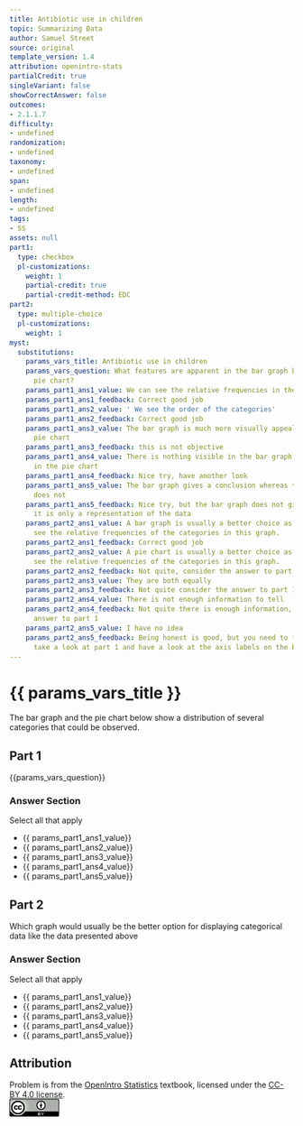 ```yaml
---
title: Antibiotic use in children
topic: Summarizing Data
author: Samuel Street
source: original
template_version: 1.4
attribution: openintro-stats
partialCredit: true
singleVariant: false
showCorrectAnswer: false
outcomes:
- 2.1.1.7
difficulty:
- undefined
randomization:
- undefined
taxonomy:
- undefined
span:
- undefined
length:
- undefined
tags:
- SS
assets: null
part1:
  type: checkbox
  pl-customizations:
    weight: 1
    partial-credit: true
    partial-credit-method: EDC
part2:
  type: multiple-choice
  pl-customizations:
    weight: 1
myst:
  substitutions:
    params_vars_title: Antibiotic use in children
    params_vars_question: What features are apparent in the bar graph but not in the
      pie chart?
    params_part1_ans1_value: We can see the relative frequencies in the bar graph
    params_part1_ans1_feedback: Correct good job
    params_part1_ans2_value: ' We see the order of the categories'
    params_part1_ans2_feedback: Correct good job
    params_part1_ans3_value: The bar graph is much more visually appealing than the
      pie chart
    params_part1_ans3_feedback: this is not objective
    params_part1_ans4_value: There is nothing visible in the bar graph that is not
      in the pie chart
    params_part1_ans4_feedback: Nice try, have another look
    params_part1_ans5_value: The bar graph gives a conclusion whereas the pie chart
      does not
    params_part1_ans5_feedback: Nice try, but the bar graph does not give a conclusion,
      it is only a representation of the data
    params_part2_ans1_value: A bar graph is usually a better choice as we can also
      see the relative frequencies of the categories in this graph.
    params_part2_ans1_feedback: Correct good job
    params_part2_ans2_value: A pie chart is usually a better choice as we can also
      see the relative frequencies of the categories in this graph.
    params_part2_ans2_feedback: Not quite, consider the answer to part 1
    params_part2_ans3_value: They are both equally
    params_part2_ans3_feedback: Not quite consider the answer to part 1
    params_part2_ans4_value: There is not enough information to tell
    params_part2_ans4_feedback: Not quite there is enough information, consider your
      answer to part 1
    params_part2_ans5_value: I have no idea
    params_part2_ans5_feedback: Being honest is good, but you need to find the answer,
      take a look at part 1 and have a look at the axis labels on the bar chart
---
```

# {{ params_vars_title }}
The bar graph and the pie chart below show a distribution of several categories that could be observed.

<pl-figure file-name="figure 1.png" type="dynamic" width="500px"></pl-figure>

## Part 1

{{params_vars_question}}

### Answer Section

Select all that apply

- {{ params_part1_ans1_value}}
- {{ params_part1_ans2_value}}
- {{ params_part1_ans3_value}}
- {{ params_part1_ans4_value}}
- {{ params_part1_ans5_value}}

## Part 2

Which graph would usually be the better option for displaying categorical data like the data presented above

### Answer Section

Select all that apply

- {{ params_part1_ans1_value}}
- {{ params_part1_ans2_value}}
- {{ params_part1_ans3_value}}
- {{ params_part1_ans4_value}}
- {{ params_part1_ans5_value}}

## Attribution

Problem is from the [OpenIntro Statistics](https://openintro.org/book/os/) textbook, licensed under the [CC-BY 4.0 license](https://creativecommons.org/licenses/by/4.0/).<br>![Image representing the Creative Commons 4.0 BY license.](https://raw.githubusercontent.com/firasm/bits/master/by.png)